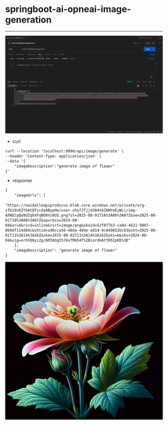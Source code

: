 # springboot-ai-opneai-image-generation
----

![img](./img/postman.png)

* curl 
```
curl --location 'localhost:9090/api/image/generate' \
--header 'Content-Type: application/json' \
--data '{
    "imageDescription":"generate image of flower"
}'

```
* response 
```
{
    "imageUrls": [
        "https://oaidalleapiprodscus.blob.core.windows.net/private/org-zfb18v6ZYbAtQTzcdyABypHw/user-nhsfJTjjVG84t6Z6WYeEyWLc/img-AXNQlgQa9UZqhXFqNO8Vz0US.png?st=2025-08-01T16%3A06%3A07Z&se=2025-08-01T18%3A06%3A07Z&sp=r&sv=2024-08-04&sr=b&rscd=inline&rsct=image/png&skoid=52f8f7b3-ca8d-4b21-9807-8b9df114d84c&sktid=a48cca56-e6da-484e-a814-9c849652bcb3&skt=2025-08-01T11%3A14%3A16Z&ske=2025-08-02T11%3A14%3A16Z&sks=b&skv=2024-08-04&sig=xrhVQOyiZg/6M38OgI57AsfMm54T%2BiordkAtfH5IpKE%3D"
    ],
    "imageDescription": "generate image of flower"
}
```

![img](./img/flower.png)
